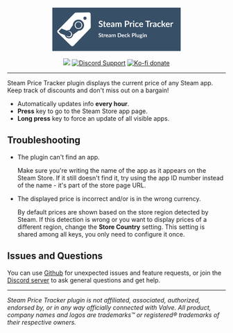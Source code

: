 <p align="center">
  <img src="/.github/images/banner.svg?sanitize=true" height="100" />
</p>

<p align="center">
  <img src="https://img.shields.io/github/package-json/v/theca11/steam-price-tracker/master?label=%20&color=darkblue" />
  <!-- <a href="https://marketplace.elgato.com/product/multi-obs-controller-6926228a-2efa-4fb9-849a-3f7d9ad86a9b"><img src="https://img.shields.io/badge/dynamic/json?url=https%3A%2F%2Fmp-gateway.elgato.com%2Fproducts%3Fname%3DMulti%2520OBS%2520Controller&query=%24.results%5B0%5D.download_count&prefix=Elgato%20Marketplace%20%7C%20&suffix=%20downloads&logo=elgato&logoColor=white&label=%20&labelColor=1231ac&color=gray" alt="Elgato Marketplace" /></a> -->
  <a href="https://discord.gg/yFce5NEDak"><img src="https://img.shields.io/badge/Discord-gray?logo=discord&logoColor=white&labelColor=6A7EC2&color=gray" alt="Discord Support" /></a>
  <a href="https://ko-fi.com/the_ca11"><img src="https://img.shields.io/badge/Ko--fi-gray?logo=kofi&logoColor=white&labelColor=red&color=gray" alt="Ko-fi donate" /></a>
</p>

<hr/>

Steam Price Tracker plugin displays the current price of any Steam app. Keep track of discounts and don't miss out on a bargain!

-   Automatically updates info <b>every hour</b>.<br />
-   <b>Press</b> key to go to the Steam Store app page.<br />
-   <b>Long press</b> key to force an update of all visible apps.

## Troubleshooting

-   The plugin can't find an app.

    Make sure you're writing the name of the app as it appears on the Steam Store. If it still doesn't find it, try using the app ID number instead of the name - it's part of the store page URL.

-   The displayed price is incorrect and/or is in the wrong currency.

    By default prices are shown based on the store region detected by Steam. If this detection is wrong or you want to display prices of a different region, change the <b>Store Country</b> setting. This setting is shared among all keys, you only need to configure it once.

## Issues and Questions

You can use [Github](https://github.com/theca11/steam-price-tracker/issues) for unexpected issues and feature requests, or join the [Discord server](https://discord.gg/yFce5NEDak) to ask general questions and get help.

---

_Steam Price Tracker plugin is not affiliated, associated, authorized, endorsed by, or in any way officially connected with Valve. All product, company names and logos are trademarks™ or registered® trademarks of their respective owners._
